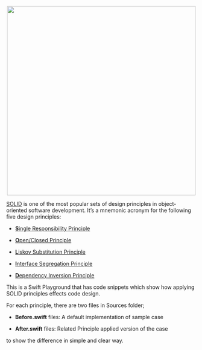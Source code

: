 <p align="center">
    <img src="https://github.com/omerfarukozturk/SOLID-Principles/blob/master/solid_principles.png" width="500"/>
</p>



[SOLID](https://en.wikipedia.org/wiki/SOLID) is one of the most popular sets of design principles in object-oriented software development. It’s a mnemonic acronym for the following five design principles:

- [**S**ingle Responsibility Principle](https://en.wikipedia.org/wiki/Single-responsibility_principle)

- [**O**pen/Closed Principle](https://en.wikipedia.org/wiki/Open%E2%80%93closed_principle)

- [**L**iskov Substitution Principle](https://en.wikipedia.org/wiki/Liskov_substitution_principle)

- [**I**nterface Segregation Principle](https://en.wikipedia.org/wiki/Interface_segregation_principle)

- [**D**ependency Inversion Principle](https://en.wikipedia.org/wiki/Dependency_inversion_principle)


This is a Swift Playground that has code snippets which show how applying SOLID principles effects code design.

For each principle, there are two files in Sources folder;

 - **Before.swift** files: A default implementation of sample case

 - **After.swift** files: Related Principle applied version of the case

to show the difference in simple and clear way.
